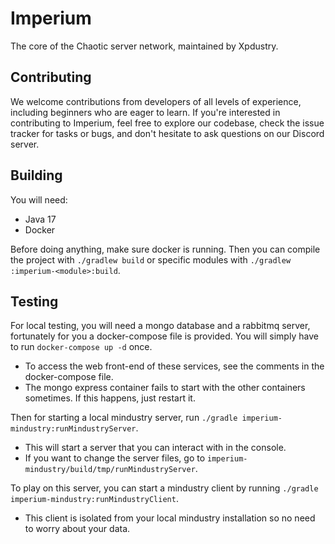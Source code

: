 # Imperium

The core of the Chaotic server network, maintained by Xpdustry.

## Contributing

We welcome contributions from developers of all levels of experience, including beginners who are eager to learn.
If you're interested in contributing to Imperium, feel free to explore our codebase,
check the issue tracker for tasks or bugs, and don't hesitate to ask questions on our Discord server.

## Building

You will need:
- Java 17
- Docker

Before doing anything, make sure docker is running.
Then you can compile the project with `./gradlew build` or specific modules with `./gradlew :imperium-<module>:build`.

## Testing

For local testing, you will need a mongo database and a rabbitmq server,
fortunately for you a docker-compose file is provided. You will simply have to run `docker-compose up -d` once.
- To access the web front-end of these services, see the comments in the docker-compose file.
- The mongo express container fails to start with the other containers sometimes. If this happens, just restart it.

Then for starting a local mindustry server, run `./gradle imperium-mindustry:runMindustryServer`.
- This will start a server that you can interact with in the console.
- If you want to change the server files, go to `imperium-mindustry/build/tmp/runMindustryServer`.

To play on this server, you can start a mindustry client by running `./gradle imperium-mindustry:runMindustryClient`.
- This client is isolated from your local mindustry installation so no need to worry about your data.
